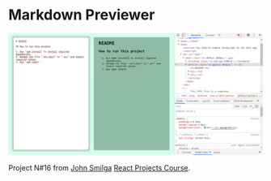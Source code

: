 # Markdown Previewer

<img src="./docs/16-markdown-previewer.png" width="600"/>

Project N#16 from [John Smilga](https://github.com/john-smilga) [React Projects Course](https://www.udemy.com/course/react-tutorial-and-projects-course/).

